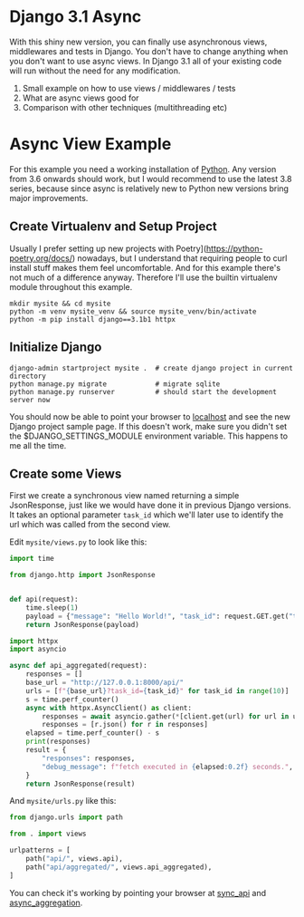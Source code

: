 # Django 3.1 Async

With this shiny new version, you can finally use asynchronous views, middlewares
and tests in Django. You don't have to change anything when you don't want to
use async views. In Django 3.1 all of your existing code will run without the
need for any modification.

1. Small example on how to use views / middlewares / tests
2. What are async views good for
3. Comparison with other techniques (multithreading etc)

# Async View Example

For this example you need a working installation of
[Python](https://www.python.org/). Any version from 3.6 onwards should work, but
I would recommend to use the latest 3.8 series, because since async is
relatively new to Python new versions bring major improvements.

## Create Virtualenv and Setup Project

Usually I prefer setting up new projects with
Poetry](https://python-poetry.org/docs/) nowadays, but I understand that
requiring people to curl install stuff makes them feel uncomfortable. And for
this example there's not much of a difference anyway. Therefore I'll use the
builtin virtualenv module throughout this example.

```shell
mkdir mysite && cd mysite
python -m venv mysite_venv && source mysite_venv/bin/activate  
python -m pip install django==3.1b1 httpx
```

## Initialize Django
```shell
django-admin startproject mysite .  # create django project in current directory
python manage.py migrate            # migrate sqlite
python manage.py runserver          # should start the development server now
```

You should now be able to point your browser to
[localhost](http://localhost:8000/) and see the new Django project sample page.
If this doesn't work, make sure you didn't set the $DJANGO_SETTINGS_MODULE
environment variable. This happens to me all the time.

## Create some Views

First we create a synchronous view named returning a simple JsonResponse, just
like we would have done it in previous Django versions. It takes an optional
parameter `task_id` which we'll later use to identify the url which was called
from the second view.

Edit `mysite/views.py` to look like this:
```python
import time

from django.http import JsonResponse


def api(request):
    time.sleep(1)
    payload = {"message": "Hello World!", "task_id": request.GET.get("task_id")}
    return JsonResponse(payload)
```



```python
import httpx
import asyncio

async def api_aggregated(request):
    responses = []
    base_url = "http://127.0.0.1:8000/api/"
    urls = [f"{base_url}?task_id={task_id}" for task_id in range(10)]
    s = time.perf_counter()
    async with httpx.AsyncClient() as client:
        responses = await asyncio.gather(*[client.get(url) for url in urls])
        responses = [r.json() for r in responses]
    elapsed = time.perf_counter() - s
    print(responses)
    result = {
        "responses": responses,
        "debug_message": f"fetch executed in {elapsed:0.2f} seconds.",
    }
    return JsonResponse(result)
```

And `mysite/urls.py` like this:
```python
from django.urls import path

from . import views

urlpatterns = [
    path("api/", views.api),
    path("api/aggregated/", views.api_aggregated),
]
```

You can check it's working by pointing your browser at
[sync_api](http://localhost:8000/api) and
[async_aggregation](http://localhost:8000/api_aggregated/).
